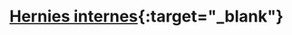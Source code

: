 # [Hernies internes](https://onclepaul.fr/wp-content/uploads/2011/07/hernies-internes-emc-2015.pdf){:target="_blank"}